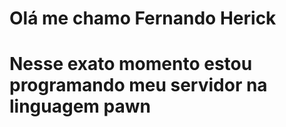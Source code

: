 # Olá me chamo Fernando Herick
# Nesse exato momento estou programando meu servidor na linguagem pawn
